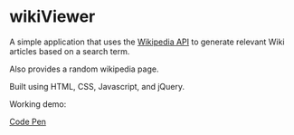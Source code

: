 # wikiViewer

A simple application that uses the [Wikipedia API](https://www.mediawiki.org/wiki/API:Main_page) to generate relevant Wiki articles based on a search term.

Also provides a random wikipedia page.

Built using HTML, CSS, Javascript, and jQuery.

Working demo: 

[Code Pen](http://codepen.io/MCatha/pen/MbXxwb)
